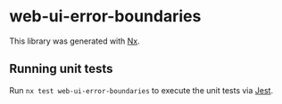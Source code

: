 # web-ui-error-boundaries

This library was generated with [Nx](https://nx.dev).

## Running unit tests

Run `nx test web-ui-error-boundaries` to execute the unit tests via [Jest](https://jestjs.io).
